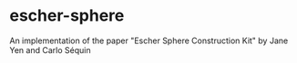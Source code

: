 # escher-sphere
An implementation of the paper "Escher Sphere Construction Kit" by Jane Yen and Carlo Séquin
